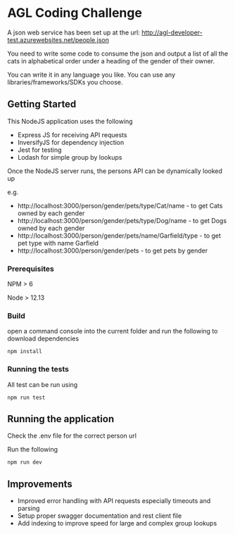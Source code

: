 # AGL Coding Challenge

A json web service has been set up at the url: http://agl-developer-test.azurewebsites.net/people.json

You need to write some code to consume the json and output a list of all the cats in alphabetical order under a heading of the gender of their owner.

You can write it in any language you like. You can use any libraries/frameworks/SDKs you choose.

## Getting Started

This NodeJS application uses the following
* Express JS for receiving API requests
* InversifyJS for dependency injection
* Jest for testing
* Lodash for simple group by lookups

Once the NodeJS server runs, the persons API can be dynamically looked up 

e.g. 
* http://localhost:3000/person/gender/pets/type/Cat/name - to get Cats owned by each gender
* http://localhost:3000/person/gender/pets/type/Dog/name - to get Dogs owned by each gender
* http://localhost:3000/person/gender/pets/name/Garfield/type - to get pet type with name Garfield
* http://localhost:3000/person/gender/pets - to get pets by gender



### Prerequisites

NPM > 6

Node > 12.13


### Build

open a command console into the current folder and run the following to download dependencies
```
npm install
```



### Running the tests

All test can be run using 
```
npm run test
```

## Running the application

Check the .env file for the correct person url

Run the following

```
npm run dev
```


## Improvements

* Improved error handling with API requests especially timeouts and parsing
* Setup proper swagger documentation and rest client file
* Add indexing to improve speed for large and complex group lookups


